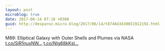 ```yaml
---
layout: post
microblog: true
date: 2017-06-14 07:18 +0300
guid: http://desparoz.micro.blog/2017/06/14/t874843430651912192.html
---
```

M89: Elliptical Galaxy with Outer Shells and Plumes  via NASA [t.co/SiR1nuxNW...](https://t.co/SiR1nuxNWC) [t.co/NIg68kKsl...](https://t.co/NIg68kKsln)
